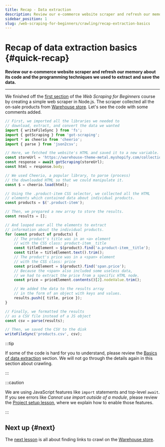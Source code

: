 ```yaml
---
title: Recap - Data extraction
description: Review our e-commerce website scraper and refresh our memory about its code and the programming techniques we used to extract and save the data.
sidebar_position: 1
slug: /web-scraping-for-beginners/crawling/recap-extraction-basics
---
```


# Recap of data extraction basics {#quick-recap}

**Review our e-commerce website scraper and refresh our memory about its code and the programming techniques we used to extract and save the data.**

---

We finished off the [first section](../data_extraction/index.md) of the _Web Scraping for Beginners_ course by creating a simple web scraper in Node.js. The scraper collected all the on-sale products from [Warehouse store](https://warehouse-theme-metal.myshopify.com/collections/sales). Let's see the code with some comments added.

```javascript
// First, we imported all the libraries we needed to
// download, extract, and convert the data we wanted
import { writeFileSync } from 'fs';
import { gotScraping } from 'got-scraping';
import * as cheerio from 'cheerio';
import { parse } from 'json2csv';

// Here, we fetched the website's HTML and saved it to a new variable.
const storeUrl = 'https://warehouse-theme-metal.myshopify.com/collections/sales';
const response = await gotScraping(storeUrl);
const html = response.body;

// We used Cheerio, a popular library, to parse (process)
// the downloaded HTML so that we could manipulate it.
const $ = cheerio.load(html);

// Using the .product-item CSS selector, we collected all the HTML
// elements which contained data about individual products.
const products = $('.product-item');

// Then, we prepared a new array to store the results.
const results = [];

// And looped over all the elements to extract
// information about the individual products.
for (const product of products) {
    // The product's title was in an <a> element
    // with the CSS class: product-item__title
    const titleElement = $(product).find('a.product-item__title');
    const title = titleElement.text().trim();
    // The product's price was in a <span> element
    // with the CSS class: price
    const priceElement = $(product).find('span.price');
    // Because the <span> also included some useless data,
    // we had to extract the price from a specific HTML node.
    const price = priceElement.contents()[2].nodeValue.trim();

    // We added the data to the results array
    // in the form of an object with keys and values.
    results.push({ title, price });
}

// Finally, we formatted the results
// as a CSV file instead of a JS object
const csv = parse(results);

// Then, we saved the CSV to the disk
writeFileSync('products.csv', csv);
```

:::tip

If some of the code is hard for you to understand, please review the [Basics of data extraction](../data_extraction/index.md) section. We will not go through the details again in this section about crawling.

:::

:::caution

We are using JavaScript features like `import` statements and top-level `await`. If you see errors like _Cannot use import outside of a module_, please review the [Project setup lesson](../data_extraction/project_setup.md#modern-javascript), where we explain how to enable those features.

:::

## Next up {#next}

The [next lesson](./finding_links.md) is all about finding links to crawl on the [Warehouse store](https://warehouse-theme-metal.myshopify.com/collections/sales).

